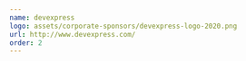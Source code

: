 ```yaml
---
name: devexpress
logo: assets/corporate-sponsors/devexpress-logo-2020.png
url: http://www.devexpress.com/
order: 2
---
```


